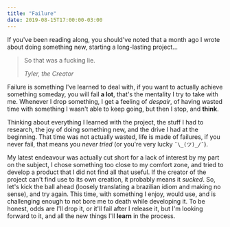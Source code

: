 ```yaml
---
title: "Failure"
date: 2019-08-15T17:00:00-03:00
---
```


If you've been reading along, you should've noted that a month ago I wrote about
doing something new, starting a long-lasting project...

> So that was a fucking lie.
>
> _Tyler, the Creator_

Failure is something I've learned to deal with, if you want to actually achieve
something someday, you will fail **a lot**, that's the mentality I try to take
with me. Whenever I drop something, I get a feeling of _despair_, of having wasted
time with something I wasn't able to keep going, but then I stop, and **think**.

Thinking about everything I learned with the project, the stuff I had to research,
the joy of doing something new, and the drive I had at the beginning. That time
was not actually wasted, life is made of failures, if you never fail, that means
you _never tried_ (or you're very lucky `¯\_(ツ)_/¯`).

My latest endeavour was actually cut short for a lack of interest by my part on
the subject, I chose something too close to my comfort zone, and tried to develop
a product that I did not find all that useful. If the creator of the project
can't find use to its own creation, it probably means it _sucked_. So, let's kick
the ball ahead (loosely translating a brazilian idiom and making no sense), and
try again. This time, with something I enjoy, would use, and is challenging
enough to not bore me to death while developing it. To be honest, odds are I'll
drop it, or it'll fail after I release it, but I'm looking forward to it, and
all the new things I'll **learn** in the process.
